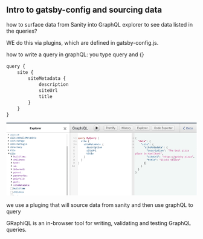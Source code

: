 ## Intro to gatsby-config and sourcing data

how to surface data from Sanity into GraphQL explorer to see data listed in the queries?

WE do this via plugins, which are defined in gatsby-config.js.







how to write a query in graphQL: you type query and {}

```
query {
	site {
		siteMetadata {
			description
			siteUrl
			title
		}
	}
}
```

![image-20210712132954553](gatsby-config-sourcing-data.assets/image-20210712132954553.png)

we use a pluging that will source data from sanity and then use graphQL to query



GRaphiQL is an in-browser tool for writing, validating and testing GraphQL queries. 